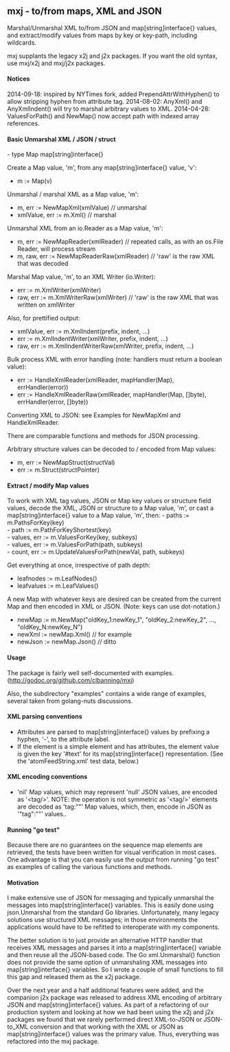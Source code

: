 <h2>mxj - to/from maps, XML and JSON</h2>
Marshal/Unmarshal XML to/from JSON and map[string]interface{} values, and extract/modify values from maps by key or key-path, including wildcards.  

mxj supplants the legacy x2j and j2x packages. If you want the old syntax, use mxj/x2j and mxj/j2x packages.

<h4>Notices</h4>
	2014-09-18: inspired by NYTimes fork, added PrependAttrWithHyphen() to allow stripping hyphen from attribute tag.
	2014-08-02: AnyXml() and AnyXmlIndent() will try to marshal arbitrary values to XML.
   2014-04-28: ValuesForPath() and NewMap() now accept path with indexed array references.

<h4>Basic Unmarshal XML / JSON / struct</h4>
   - type Map map[string]interface{}

Create a Map value, 'm', from any map[string]interface{} value, 'v':
   - m := Map(v)

Unmarshal / marshal XML as a Map value, 'm':
   - m, err := NewMapXml(xmlValue) // unmarshal
   - xmlValue, err := m.Xml()      // marshal

Unmarshal XML from an io.Reader as a Map value, 'm':
   - m, err := NewMapReader(xmlReader)         // repeated calls, as with an os.File Reader, will process stream
   - m, raw, err := NewMapReaderRaw(xmlReader) // 'raw' is the raw XML that was decoded

Marshal Map value, 'm', to an XML Writer (io.Writer):
   - err := m.XmlWriter(xmlWriter)<br>
   - raw, err := m.XmlWriterRaw(xmlWriter) // 'raw' is the raw XML that was written on xmlWriter
	
Also, for prettified output:
   - xmlValue, err := m.XmlIndent(prefix, indent, ...)<br>
   - err := m.XmlIndentWriter(xmlWriter, prefix, indent, ...)<br>
   - raw, err := m.XmlIndentWriterRaw(xmlWriter, prefix, indent, ...)

Bulk process XML with error handling (note: handlers must return a boolean value):
   - err := HandleXmlReader(xmlReader, mapHandler(Map), errHandler(error))<br>
   - err := HandleXmlReaderRaw(xmlReader, mapHandler(Map, []byte), errHandler(error, []byte))

Converting XML to JSON: see Examples for NewMapXml and HandleXmlReader.

There are comparable functions and methods for JSON processing.

Arbitrary structure values can be decoded to / encoded from Map values:
   - m, err := NewMapStruct(structVal)<br>
   - err := m.Struct(structPointer)

<h4>Extract / modify Map values</h4>
To work with XML tag values, JSON or Map key values or structure field values, decode the XML, JSON
or structure to a Map value, 'm', or cast a map[string]interface{} value to a Map value, 'm', then:
   - paths := m.PathsForKey(key)<br>
   - path := m.PathForKeyShortest(key)<br>
   - values, err := m.ValuesForKey(key, subkeys)<br>
   - values, err := m.ValuesForPath(path, subkeys)<br>
   - count, err := m.UpdateValuesForPath(newVal, path, subkeys)

Get everything at once, irrespective of path depth:
   - leafnodes := m.LeafNodes()<br>
   - leafvalues := m.LeafValues()

A new Map with whatever keys are desired can be created from the current Map and then encoded in XML
or JSON. (Note: keys can use dot-notation.)
   - newMap := m.NewMap("oldKey_1:newKey_1", "oldKey_2:newKey_2", ..., "oldKey_N:newKey_N")<br>
   - newXml := newMap.Xml()   // for example<br>
   - newJson := newMap.Json() // ditto<br>

<h4>Usage</h4>

The package is fairly well self-documented with examples. (http://godoc.org/github.com/clbanning/mxj)

Also, the subdirectory "examples" contains a wide range of examples, several taken from golang-nuts discussions.

<h4>XML parsing conventions</h4>

   - Attributes are parsed to map[string]interface{} values by prefixing a hyphen, '-',
     to the attribute label.
   - If the element is a simple element and has attributes, the element value
     is given the key '#text' for its map[string]interface{} representation.  (See
     the 'atomFeedString.xml' test data, below.)

<h4>XML encoding conventions</h4>

   - 'nil' Map values, which may represent 'null' JSON values, are encoded as '\<tag/\>'.
      NOTE: the operation is not symmetric as '\<tag/\>' elements are decoded as 'tag:""' Map values,
            which, then, encode in JSON as '"tag":""' values..

<h4>Running "go test"</h4>

Because there are no guarantees on the sequence map elements are retrieved, the tests have been 
written for visual verification in most cases.  One advantage is that you can easily use the 
output from running "go test" as examples of calling the various functions and methods.

<h4>Motivation</h4>

I make extensive use of JSON for messaging and typically unmarshal the messages into
map[string]interface{} variables.  This is easily done using json.Unmarshal from the
standard Go libraries.  Unfortunately, many legacy solutions use structured
XML messages; in those environments the applications would have to be refitted to
interoperate with my components.

The better solution is to just provide an alternative HTTP handler that receives
XML messages and parses it into a map[string]interface{} variable and then reuse
all the JSON-based code.  The Go xml.Unmarshal() function does not provide the same
option of unmarshaling XML messages into map[string]interface{} variables. So I wrote
a couple of small functions to fill this gap and released them as the x2j package.

Over the next year and a half additional features were added, and the companion j2x
package was released to address XML encoding of arbitrary JSON and map[string]interface{}
values.  As part of a refactoring of our production system and looking at how we had been
using the x2j and j2x packages we found that we rarely performed direct XML-to-JSON or
JSON-to_XML conversion and that working with the XML or JSON as map[string]interface{}
values was the primary value.  Thus, everything was refactored into the mxj package.

